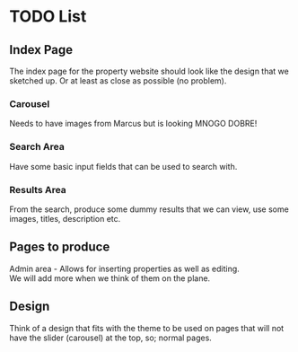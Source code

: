 # TODO List

## Index Page
The index page for the property website should look like the design that we sketched up. Or at least as close as possible (no problem).

### Carousel
Needs to have images from Marcus but is looking MNOGO DOBRE!

### Search Area
Have some basic input fields that can be used to search with. 

### Results Area
From the search, produce some dummy results that we can view, use some images, titles, description etc.

## Pages to produce
Admin area - Allows for inserting properties as well as editing.  
We will add more when we think of them on the plane.  

## Design
Think of a design that fits with the theme to be used on pages that will not have the slider (carousel) at the top, so; normal pages.  

